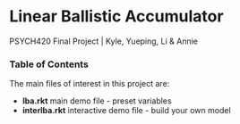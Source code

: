 # Linear Ballistic Accumulator
PSYCH420 Final Project | Kyle, Yueping, Li & Annie

### Table of Contents
The main files of interest in this project are:
* **lba.rkt** main demo file - preset variables
* **interlba.rkt** interactive demo file - build your own model
